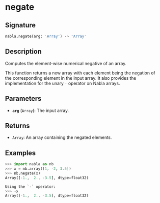 # negate

## Signature

```python
nabla.negate(arg: 'Array') -> 'Array'
```

## Description

Computes the element-wise numerical negative of an array.

This function returns a new array with each element being the negation
of the corresponding element in the input array. It also provides the
implementation for the unary `-` operator on Nabla arrays.

## Parameters

- **`arg`** (`Array`): The input array.

## Returns

- `Array`: An array containing the negated elements.

## Examples

```python
>>> import nabla as nb
>>> x = nb.array([1, -2, 3.5])
>>> nb.negate(x)
Array([-1.,  2., -3.5], dtype=float32)

Using the `-` operator:
>>> -x
Array([-1.,  2., -3.5], dtype=float32)
```
